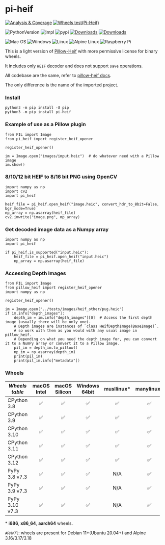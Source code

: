# pi-heif

[![Analysis & Coverage](https://github.com/bigcat88/pillow_heif/actions/workflows/analysis-coverage.yml/badge.svg)](https://github.com/bigcat88/pillow_heif/actions/workflows/analysis-coverage.yml)
[![Wheels test(Pi-Heif)](https://github.com/bigcat88/pillow_heif/actions/workflows/test-wheels-pi_heif.yml/badge.svg)](https://github.com/bigcat88/pillow_heif/actions/workflows/test-wheels-pi_heif.yml)

![PythonVersion](https://img.shields.io/badge/python-3.8%20%7C%203.9%20%7C%203.10%20%7C%203.11%20%7C%203.12-blue)
![impl](https://img.shields.io/pypi/implementation/pi_heif)
![pypi](https://img.shields.io/pypi/v/pi_heif.svg)
[![Downloads](https://static.pepy.tech/personalized-badge/pi-heif?period=total&units=international_system&left_color=grey&right_color=orange&left_text=Downloads)](https://pepy.tech/project/pi-heif)
[![Downloads](https://static.pepy.tech/personalized-badge/pi-heif?period=month&units=international_system&left_color=grey&right_color=orange&left_text=Downloads/Month)](https://pepy.tech/project/pi-heif)

![Mac OS](https://img.shields.io/badge/mac%20os-FCC624?style=for-the-badge&logoColor=white)
![Windows](https://img.shields.io/badge/Windows-0078D6?style=for-the-badge&logo=windows&logoColor=white)
![Linux](https://img.shields.io/badge/Linux-FCC624?style=for-the-badge&logo=linux&logoColor=black)
![Alpine Linux](https://img.shields.io/badge/Alpine_Linux-0078D6.svg?style=for-the-badge&logo=alpine-linux&logoColor=white)
![Raspberry Pi](https://img.shields.io/badge/Rasberry_Pi-FCC624.svg?style=for-the-badge&logo=raspberry-pi&logoColor=red)

This is a light version of [Pillow-Heif](https://github.com/bigcat88/pillow_heif) with more permissive license for binary wheels.

It includes only `HEIF` decoder and does not support `save` operations.

All codebase are the same, refer to [pillow-heif docs](https://pillow-heif.readthedocs.io/).

The only difference is the name of the imported project.

### Install
```console
python3 -m pip install -U pip
python3 -m pip install pi-heif
```

### Example of use as a Pillow plugin
```python3
from PIL import Image
from pi_heif import register_heif_opener

register_heif_opener()

im = Image.open("images/input.heic")  # do whatever need with a Pillow image
im.show()
```

### 8/10/12 bit HEIF to 8/16 bit PNG using OpenCV
```python3
import numpy as np
import cv2
import pi_heif

heif_file = pi_heif.open_heif("image.heic", convert_hdr_to_8bit=False, bgr_mode=True)
np_array = np.asarray(heif_file)
cv2.imwrite("image.png", np_array)
```

### Get decoded image data as a Numpy array
```python3
import numpy as np
import pi_heif

if pi_heif.is_supported("input.heic"):
    heif_file = pi_heif.open_heif("input.heic")
    np_array = np.asarray(heif_file)
```

### Accessing Depth Images

```python3
from PIL import Image
from pillow_heif import register_heif_opener
import numpy as np

register_heif_opener()

im = Image.open("../tests/images/heif_other/pug.heic")
if im.info["depth_images"]:
    depth_im = im.info["depth_images"][0]  # Access the first depth image (usually there will be only one).
    # Depth images are instances of `class HeifDepthImage(BaseImage)`,
    # so work with them as you would with any usual image in pillow_heif.
    # Depending on what you need the depth image for, you can convert it to a NumPy array or convert it to a Pillow image.
    pil_im = depth_im.to_pillow()
    np_im = np.asarray(depth_im)
    print(pil_im)
    print(pil_im.info["metadata"])
```

### Wheels

| **_Wheels table_** | macOS<br/>Intel | macOS<br/>Silicon | Windows<br/>64bit | musllinux* | manylinux* |
|--------------------|:---------------:|:-----------------:|:-----------------:|:----------:|:----------:|
| CPython 3.8        |        ✅        |         ✅         |         ✅         |     ✅      |     ✅      |
| CPython 3.9        |        ✅        |         ✅         |         ✅         |     ✅      |     ✅      |
| CPython 3.10       |        ✅        |         ✅         |         ✅         |     ✅      |     ✅      |
| CPython 3.11       |        ✅        |         ✅         |         ✅         |     ✅      |     ✅      |
| CPython 3.12       |        ✅        |         ✅         |         ✅         |     ✅      |     ✅      |
| PyPy 3.8 v7.3      |        ✅        |         ✅         |         ✅         |    N/A     |     ✅      |
| PyPy 3.9 v7.3      |        ✅        |         ✅         |         ✅         |    N/A     |     ✅      |
| PyPy 3.10 v7.3     |        ✅        |         ✅         |         ✅         |    N/A     |     ✅      |

&ast; **i686**, **x86_64**, **aarch64** wheels.

`ARMv7l`: wheels are present for Debian 11+(Ubuntu 20.04+) and Alpine 3.16/3.17/3.18
